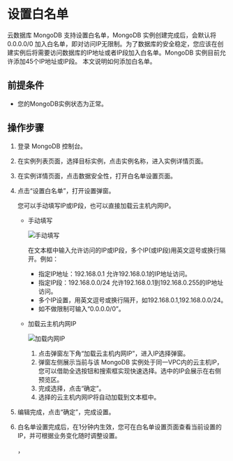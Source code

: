 # 设置白名单

云数据库 MongoDB 支持设置白名单，MongoDB 实例创建完成后，会默认将 0.0.0.0/0 加入白名单，即对访问IP无限制。为了数据库的安全稳定，您应该在创建实例后将需要访问数据库的IP地址或者IP段加入白名单。MongoDB  实例目前允许添加45个IP地址或IP段。
本文说明如何添加白名单。

## 前提条件
- 您的MongoDB实例状态为正常。

## 操作步骤
1. 登录 MongoDB 控制台。
2. 在实例列表页面，选择目标实例，点击实例名称，进入实例详情页面。
3. 在实例详情页面，点击数据安全性，打开白名单设置页面。
4. 点击“设置白名单”，打开设置弹窗。	

   您可以手动填写IP或IP段，也可以直接加载云主机内网IP。
   
   - 手动填写
      
      ![手动填写](https://github.com/jdcloudcom/cn/blob/master/image/mongodb/mongo-004.png)

      在文本框中输入允许访问的IP或IP段，多个IP(或IP段)用英文逗号或换行隔开。例如：
      - 指定IP地址：192.168.0.1 允许192.168.0.1的IP地址访问。
      - 指定IP段：192.168.0.0/24 允许192.168.0.1到192.168.0.255的IP地址访问。
      - 多个IP设置，用英文逗号或换行隔开，如192.168.0.1,192.168.0.0/24。
      - 如不做限制可输入“0.0.0.0/0”。
   
   - 加载云主机内网IP
   
      ![加载内网IP](https://github.com/jdcloudcom/cn/blob/master/image/mongodb/mongo-005.png)
  
      1. 点击弹窗左下角“加载云主机内网IP”，进入IP选择弹窗。
      2. 弹窗左侧展示当前与该 MongoDB 实例处于同一VPC内的云主机IP，您可以借助全选按钮和搜索框实现快速选择。选中的IP会展示在右侧预览区。
      3. 完成选择，点击“确定”。
      4. 选择的云主机内网IP将自动加载到文本框中。
      
5. 编辑完成，点击“确定”，完成设置。
6. 白名单设置完成后，在1分钟内生效，您可在白名单设置页面查看当前设置的IP，并可根据业务变化随时调整设置。
		
		
		
	
	，
	


